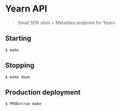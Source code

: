 # Yearn API

> Small SDK shim + Metadata endpoint for Yearn

## Starting

```
$ make
```

## Stopping

```
$ make down
```

## Production deployment

```
$ PROD=true make
```
